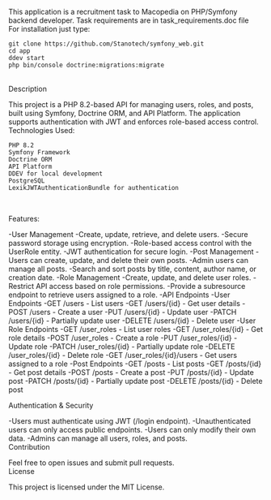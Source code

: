 This application is a recruitment task to Macopedia on PHP/Symfony backend developer.
Task requirements are in task_requirements.doc file
<br>
For installation just type:

    git clone https://github.com/Stanotech/symfony_web.git
    cd app
    ddev start
    php bin/console doctrine:migrations:migrate

<br>
Description

This project is a PHP 8.2-based API for managing users, roles, and posts, built using Symfony, Doctrine ORM, and API Platform. The application supports authentication with JWT and enforces role-based access control.
<br>
Technologies Used:

    PHP 8.2
    Symfony Framework
    Doctrine ORM
    API Platform
    DDEV for local development
    PostgreSQL
    LexikJWTAuthenticationBundle for authentication


<br>



Features:

-User Management
-Create, update, retrieve, and delete users.
-Secure password storage using encryption.
-Role-based access control with the UserRole entity.
-JWT authentication for secure login.
-Post Management
-Users can create, update, and delete their own posts.
-Admin users can manage all posts.
-Search and sort posts by title, content, author name, or creation date.
-Role Management
-Create, update, and delete user roles.
-Restrict API access based on role permissions.
-Provide a subresource endpoint to retrieve users assigned to a role.
-API Endpoints
-User Endpoints
-GET /users - List users
-GET /users/{id} - Get user details
-POST /users - Create a user
-PUT /users/{id} - Update user
-PATCH /users/{id} - Partially update user
-DELETE /users/{id} - Delete user
-User Role Endpoints
-GET /user_roles - List user roles
-GET /user_roles/{id} - Get role details
-POST /user_roles - Create a role
-PUT /user_roles/{id} - Update role
-PATCH /user_roles/{id} - Partially update role
-DELETE /user_roles/{id} - Delete role
-GET /user_roles/{id}/users - Get users assigned to a role
-Post Endpoints
-GET /posts - List posts
-GET /posts/{id} - Get post details
-POST /posts - Create a post
-PUT /posts/{id} - Update post
-PATCH /posts/{id} - Partially update post
-DELETE /posts/{id} - Delete post
<br>

Authentication & Security

-Users must authenticate using JWT (/login endpoint).
-Unauthenticated users can only access public endpoints.
-Users can only modify their own data.
-Admins can manage all users, roles, and posts.
<br>
Contribution

Feel free to open issues and submit pull requests.
<br>
License

This project is licensed under the MIT License.